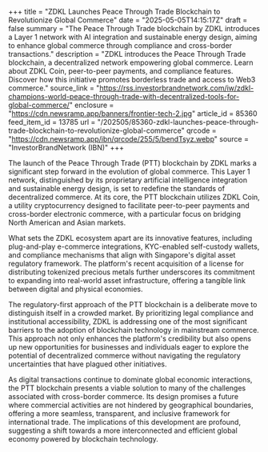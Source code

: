 +++
title = "ZDKL Launches Peace Through Trade Blockchain to Revolutionize Global Commerce"
date = "2025-05-05T14:15:17Z"
draft = false
summary = "The Peace Through Trade blockchain by ZDKL introduces a Layer 1 network with AI integration and sustainable energy design, aiming to enhance global commerce through compliance and cross-border transactions."
description = "ZDKL introduces the Peace Through Trade blockchain, a decentralized network empowering global commerce. Learn about ZDKL Coin, peer-to-peer payments, and compliance features. Discover how this initiative promotes borderless trade and access to Web3 commerce."
source_link = "https://rss.investorbrandnetwork.com/iw/zdkl-champions-world-peace-through-trade-with-decentralized-tools-for-global-commerce/"
enclosure = "https://cdn.newsramp.app/banners/frontier-tech-2.jpg"
article_id = 85360
feed_item_id = 13785
url = "/202505/85360-zdkl-launches-peace-through-trade-blockchain-to-revolutionize-global-commerce"
qrcode = "https://cdn.newsramp.app/ibn/qrcode/255/5/bendTsyz.webp"
source = "InvestorBrandNetwork (IBN)"
+++

<p>The launch of the Peace Through Trade (PTT) blockchain by ZDKL marks a significant step forward in the evolution of global commerce. This Layer 1 network, distinguished by its proprietary artificial intelligence integration and sustainable energy design, is set to redefine the standards of decentralized commerce. At its core, the PTT blockchain utilizes ZDKL Coin, a utility cryptocurrency designed to facilitate peer-to-peer payments and cross-border electronic commerce, with a particular focus on bridging North American and Asian markets.</p><p>What sets the ZDKL ecosystem apart are its innovative features, including plug-and-play e-commerce integrations, KYC-enabled self-custody wallets, and compliance mechanisms that align with Singapore's digital asset regulatory framework. The platform's recent acquisition of a license for distributing tokenized precious metals further underscores its commitment to expanding into real-world asset infrastructure, offering a tangible link between digital and physical economies.</p><p>The regulatory-first approach of the PTT blockchain is a deliberate move to distinguish itself in a crowded market. By prioritizing legal compliance and institutional accessibility, ZDKL is addressing one of the most significant barriers to the adoption of blockchain technology in mainstream commerce. This approach not only enhances the platform's credibility but also opens up new opportunities for businesses and individuals eager to explore the potential of decentralized commerce without navigating the regulatory uncertainties that have plagued other initiatives.</p><p>As digital transactions continue to dominate global economic interactions, the PTT blockchain presents a viable solution to many of the challenges associated with cross-border commerce. Its design promises a future where commercial activities are not hindered by geographical boundaries, offering a more seamless, transparent, and inclusive framework for international trade. The implications of this development are profound, suggesting a shift towards a more interconnected and efficient global economy powered by blockchain technology.</p>